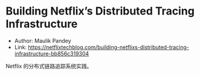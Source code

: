 # Building Netflix’s Distributed Tracing Infrastructure

* Author: Maulik Pandey
* Link: https://netflixtechblog.com/building-netflixs-distributed-tracing-infrastructure-bb856c319304

Netflix 的分布式链路追踪系统实践。
